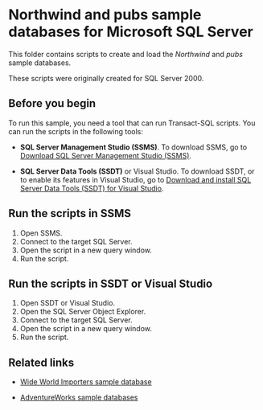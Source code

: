 # Northwind and pubs sample databases for Microsoft SQL Server

This folder contains scripts to create and load the *Northwind* and *pubs* sample databases.

These scripts were originally created for SQL Server 2000.

## Before you begin

To run this sample, you need a tool that can run Transact-SQL scripts. You can run the scripts in the following tools:

- **SQL Server Management Studio (SSMS)**. To download SSMS, go to [Download SQL Server Management Studio (SSMS)](https://docs.microsoft.com/sql/ssms/download-sql-server-management-studio-ssms?view=sql-server-2017).

- **SQL Server Data Tools (SSDT)** or Visual Studio. To download SSDT, or to enable its features in Visual Studio, go to [Download and install SQL Server Data Tools (SSDT) for Visual Studio](https://docs.microsoft.com/sql/ssdt/download-sql-server-data-tools-ssdt?view=sql-server-2017).

## Run the scripts in SSMS

1. Open SSMS.
2. Connect to the target SQL Server.
3. Open the script in a new query window.
4. Run the script.

## Run the scripts in SSDT or Visual Studio

1. Open SSDT or Visual Studio.
2. Open the SQL Server Object Explorer.
3. Connect to the target SQL Server.
4. Open the script in a new query window.
5. Run the script.

## Related links

- [Wide World Importers sample database](https://github.com/Microsoft/sql-server-samples/releases/tag/wide-world-importers-v1.0)

- [AdventureWorks sample databases](https://github.com/Microsoft/sql-server-samples/releases/tag/adventureworks)
